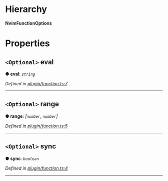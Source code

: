 

# Hierarchy

**NvimFunctionOptions**

# Properties

<a id="eval"></a>

## `<Optional>` eval

**● eval**: *`string`*

*Defined in [plugin/function.ts:7](https://github.com/neovim/node-client/blob/97a65c6/src/plugin/function.ts#L7)*

___
<a id="range"></a>

## `<Optional>` range

**● range**: *[`number`, `number`]*

*Defined in [plugin/function.ts:5](https://github.com/neovim/node-client/blob/97a65c6/src/plugin/function.ts#L5)*

___
<a id="sync"></a>

## `<Optional>` sync

**● sync**: *`boolean`*

*Defined in [plugin/function.ts:4](https://github.com/neovim/node-client/blob/97a65c6/src/plugin/function.ts#L4)*

___

